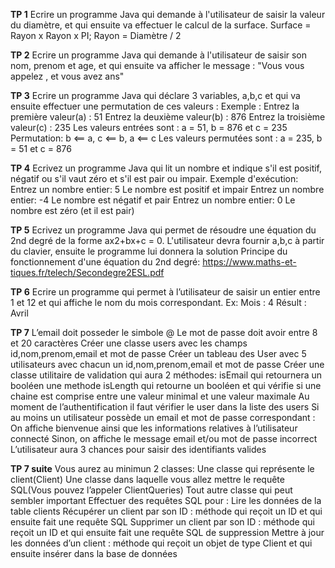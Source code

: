 **TP 1**
Ecrire un programme Java qui demande à l'utilisateur de saisir la valeur du diamètre, et qui ensuite va effectuer le calcul de la surface.
Surface = Rayon x Rayon x PI;
Rayon = Diamètre / 2

**TP 2**
Ecrire un programme Java qui demande à l'utilisateur de saisir son nom, prenom et age, et qui ensuite va afficher le message : "Vous vous appelez <prenom> <nom>, et vous avez <age> ans"

**TP 3**
Ecrire un programme Java qui déclare 3 variables, a,b,c et qui va ensuite effectuer une permutation de ces valeurs :
Exemple :
Entrez la première valeur(a) : 51
Entrez la deuxième valeur(b) : 876
Entrez la troisième valeur(c) : 235
Les valeurs entrées sont : a = 51, b = 876 et c = 235
Permutation: b <== a, c <== b, a <== c
Les valeurs permutées sont : a = 235, b = 51 et c = 876

**TP 4**
Ecrivez un programme Java qui lit un nombre et indique s'il est positif, négatif ou s'il vaut zéro et s'il est pair ou impair.
Exemple d'exécution:
Entrez un nombre entier: 5
Le nombre est positif et impair
Entrez un nombre entier: -4
Le nombre est négatif et pair
Entrez un nombre entier: 0
Le nombre est zéro (et il est pair)

**TP 5**
Ecrivez un programme Java qui permet de résoudre une équation du 2nd degré de la forme ax2+bx+c = 0.
L'utilisateur devra fournir a,b,c à partir du clavier, ensuite le programme lui donnera la solution
Principe du fonctionnement d'une équation du 2nd degré:
https://www.maths-et-tiques.fr/telech/Secondegre2ESL.pdf

**TP 6**
Ecrire un programme qui permet à l’utilisateur de saisir un entier entre 1 et 12 et qui affiche le nom du mois correspondant.
Ex:
Mois : 4
Résult : Avril

**TP 7**
L’email doit posseder le simbole @
Le mot de passe doit avoir entre 8 et 20 caractères
Créer une classe users avec les champs id,nom,prenom,email et mot de passe
Créer un tableau des User avec 5 utilisateurs avec chacun un  id,nom,prenom,email et mot de passe
Créer une classe utilitaire de validation qui aura 2 méthodes:
isEmail qui retournera un booléen
une methode isLength qui retourne un booléen et qui vérifie si une chaine est comprise entre une valeur minimal et une valeur maximale
Au moment de l’authentification il faut vérifier le user dans la liste des users
Si au moins un utilisateur possède un email et mot de passe correspondant : On affiche bienvenue ainsi que les informations relatives à l’utilisateur connecté
Sinon, on affiche le message email et/ou mot de passe incorrect
L’utilisateur aura 3 chances pour saisir des identifiants valides

**TP 7 suite**
Vous aurez au minimun 2 classes:
Une classe qui représente le client(Client)
Une classe dans laquelle vous allez mettre le requête SQL(Vous pouvez l’appeler ClientQueries)
Tout autre classe qui peut sembler important
Effectuer des requêtes SQL pour :
Lire les données de la table clients
Récupérer un client par son ID : méthode qui reçoit un ID et qui ensuite fait une requête SQL
Supprimer un client par son ID : méthode qui reçoit un ID et qui ensuite fait une requête SQL de suppression
Mettre à jour les données d’un client : méthode qui reçoit un objet de type Client et qui ensuite insérer dans la base de données